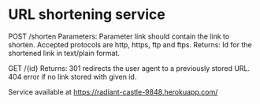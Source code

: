 # URL shortening service

POST /shorten
Parameters: Parameter link should contain the link to shorten. Accepted protocols are http, https, ftp and ftps.
Returns: Id for the shortened link in text/plain format.

GET /{id}
Returns: 301 redirects the user agent to a previously stored URL. 404 error if no link stored with given id.

Service available at https://radiant-castle-9848.herokuapp.com/
